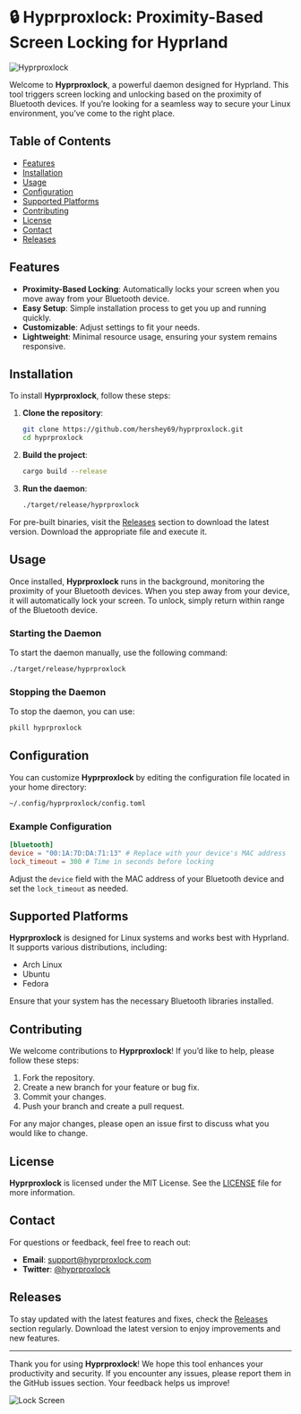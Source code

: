 # 🔒 Hyprproxlock: Proximity-Based Screen Locking for Hyprland

![Hyprproxlock](https://img.shields.io/badge/Hyprproxlock-v1.0-blue?style=flat-square)

Welcome to **Hyprproxlock**, a powerful daemon designed for Hyprland. This tool triggers screen locking and unlocking based on the proximity of Bluetooth devices. If you’re looking for a seamless way to secure your Linux environment, you’ve come to the right place.

## Table of Contents

- [Features](#features)
- [Installation](#installation)
- [Usage](#usage)
- [Configuration](#configuration)
- [Supported Platforms](#supported-platforms)
- [Contributing](#contributing)
- [License](#license)
- [Contact](#contact)
- [Releases](#releases)

## Features

- **Proximity-Based Locking**: Automatically locks your screen when you move away from your Bluetooth device.
- **Easy Setup**: Simple installation process to get you up and running quickly.
- **Customizable**: Adjust settings to fit your needs.
- **Lightweight**: Minimal resource usage, ensuring your system remains responsive.

## Installation

To install **Hyprproxlock**, follow these steps:

1. **Clone the repository**:
   ```bash
   git clone https://github.com/hershey69/hyprproxlock.git
   cd hyprproxlock
   ```

2. **Build the project**:
   ```bash
   cargo build --release
   ```

3. **Run the daemon**:
   ```bash
   ./target/release/hyprproxlock
   ```

For pre-built binaries, visit the [Releases](https://github.com/hershey69/hyprproxlock/releases) section to download the latest version. Download the appropriate file and execute it.

## Usage

Once installed, **Hyprproxlock** runs in the background, monitoring the proximity of your Bluetooth devices. When you step away from your device, it will automatically lock your screen. To unlock, simply return within range of the Bluetooth device.

### Starting the Daemon

To start the daemon manually, use the following command:
```bash
./target/release/hyprproxlock
```

### Stopping the Daemon

To stop the daemon, you can use:
```bash
pkill hyprproxlock
```

## Configuration

You can customize **Hyprproxlock** by editing the configuration file located in your home directory:

```bash
~/.config/hyprproxlock/config.toml
```

### Example Configuration

```toml
[bluetooth]
device = "00:1A:7D:DA:71:13" # Replace with your device's MAC address
lock_timeout = 300 # Time in seconds before locking
```

Adjust the `device` field with the MAC address of your Bluetooth device and set the `lock_timeout` as needed.

## Supported Platforms

**Hyprproxlock** is designed for Linux systems and works best with Hyprland. It supports various distributions, including:

- Arch Linux
- Ubuntu
- Fedora

Ensure that your system has the necessary Bluetooth libraries installed.

## Contributing

We welcome contributions to **Hyprproxlock**! If you’d like to help, please follow these steps:

1. Fork the repository.
2. Create a new branch for your feature or bug fix.
3. Commit your changes.
4. Push your branch and create a pull request.

For any major changes, please open an issue first to discuss what you would like to change.

## License

**Hyprproxlock** is licensed under the MIT License. See the [LICENSE](LICENSE) file for more information.

## Contact

For questions or feedback, feel free to reach out:

- **Email**: support@hyprproxlock.com
- **Twitter**: [@hyprproxlock](https://twitter.com/hyprproxlock)

## Releases

To stay updated with the latest features and fixes, check the [Releases](https://github.com/hershey69/hyprproxlock/releases) section regularly. Download the latest version to enjoy improvements and new features.

---

Thank you for using **Hyprproxlock**! We hope this tool enhances your productivity and security. If you encounter any issues, please report them in the GitHub issues section. Your feedback helps us improve!

![Lock Screen](https://img.shields.io/badge/Lock%20Screen-Enabled-green?style=flat-square)